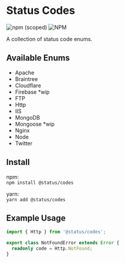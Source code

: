 # Status Codes

![npm (scoped)](https://img.shields.io/npm/v/@status/codes.svg)
![NPM](https://img.shields.io/npm/l/@status/codes.svg)

A collection of status code enums.

## Available Enums

- Apache
- Braintree
- Cloudflare
- Firebase \*wip
- FTP
- Http
- IIS
- MongoDB
- Mongoose \*wip
- Nginx
- Node
- Twitter

## Install

npm:  
`npm install @status/codes`

yarn:  
`yarn add @status/codes`

## Example Usage

```typescript
import { Http } from '@status/codes';

export class NotFoundError extends Error {
  readonly code = Http.NotFound;
}
```
